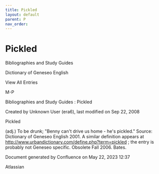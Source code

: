 ```yaml
---
title: Pickled
layout: default
parent: P
nav_order:
---
```


# Pickled

Bibliographies and Study Guides

Dictionary of Geneseo English

View All Entries

M-P

Bibliographies and Study Guides : Pickled

Created by  Unknown User (era6), last modified on Sep 22, 2008

Pickled

(adj.) To be drunk; &quot;Benny can't drive us home - he's pickled.&quot; Source: Dictionary of Geneseo English 2001. A similar definition appears at http://www.urbandictionary.com/define.php?term=pickled ; the entry is probably not Geneseo specific. Obsolete Fall 2006. Bates.

Document generated by Confluence on May 22, 2023 12:37

Atlassian
